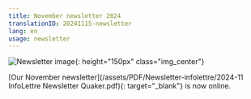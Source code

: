 ```yaml
---
title: November newsletter 2024
translationID: 20241115-newsletter
lang: en
usage: newsletter
---
```

![Newsletter image](/assets/images/email-icon.avif){: height="150px" class="img_center"}

[Our November newsletter](/assets/PDF/Newsletter-infolettre/2024-11 InfoLettre Newsletter Quaker.pdf){: target="_blank"} is now online.
